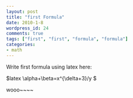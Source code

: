 ```yaml
---
layout: post
title: "first Formula"
date: 2010-1-8
wordpress_id: 24
comments: true
tags: ["first", "first", "formula", "formula"]
categories:
- math
---
```

<meta name="_edit_last" content="1" />
<meta name="views" content="1013" />
Write first formula using latex here:

$latex \alpha+\beta=x^{\delta+3}/y $

wooo~~~~
